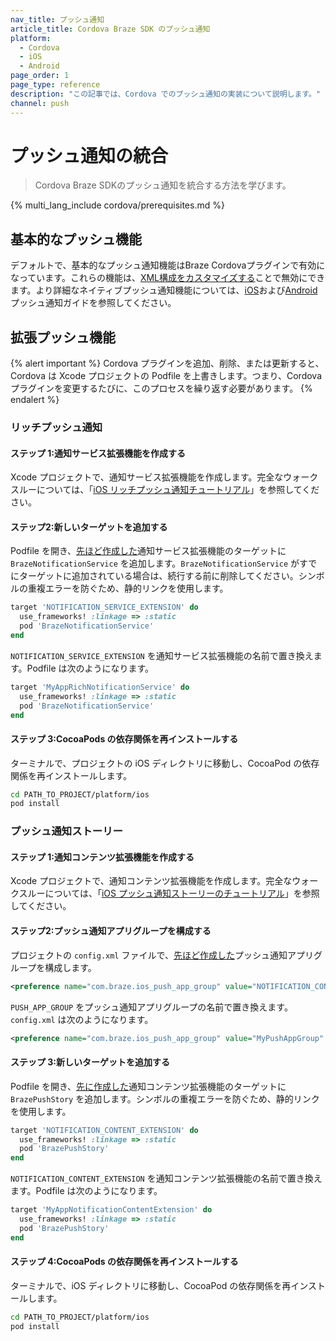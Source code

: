 ```yaml
---
nav_title: プッシュ通知
article_title: Cordova Braze SDK のプッシュ通知
platform:
  - Cordova
  - iOS
  - Android
page_order: 1
page_type: reference
description: "この記事では、Cordova でのプッシュ通知の実装について説明します。"
channel: push
---
```


# プッシュ通知の統合

> Cordova Braze SDKのプッシュ通知を統合する方法を学びます。

{% multi_lang_include cordova/prerequisites.md %}

## 基本的なプッシュ機能

デフォルトで、基本的なプッシュ通知機能はBraze Cordovaプラグインで有効になっています。これらの機能は、[XML構成をカスタマイズする]({{site.baseurl}}/developer_guide/platform_integration_guides/cordova/initial_setup/customizations/#customization-options)ことで無効にできます。より詳細なネイティブプッシュ通知機能については、[iOS]({{site.baseurl}}/developer_guide/platform_integration_guides/swift/push_notifications/integration/)および[Android]({{site.baseurl}}/developer_guide/platform_integration_guides/android/push_notifications/android/integration/standard_integration/)プッシュ通知ガイドを参照してください。

## 拡張プッシュ機能

{% alert important %}
Cordova プラグインを追加、削除、または更新すると、Cordova は Xcode プロジェクトの Podfile を上書きします。つまり、Cordova プラグインを変更するたびに、このプロセスを繰り返す必要があります。
{% endalert %}

### リッチプッシュ通知

#### ステップ 1:通知サービス拡張機能を作成する

Xcode プロジェクトで、通知サービス拡張機能を作成します。完全なウォークスルーについては、「[iOS リッチプッシュ通知チュートリアル](https://braze-inc.github.io/braze-swift-sdk/tutorials/braze/b2-rich-push-notifications)」を参照してください。

#### ステップ2:新しいターゲットを追加する

Podfile を開き、[先ほど作成した](#step-1-create-a-notification-service-extension)通知サービス拡張機能のターゲットに `BrazeNotificationService` を追加します。`BrazeNotificationService` がすでにターゲットに追加されている場合は、続行する前に削除してください。シンボルの重複エラーを防ぐため、静的リンクを使用します。

```ruby
target 'NOTIFICATION_SERVICE_EXTENSION' do
  use_frameworks! :linkage => :static
  pod 'BrazeNotificationService'
end
```

`NOTIFICATION_SERVICE_EXTENSION` を通知サービス拡張機能の名前で置き換えます。Podfile は次のようになります。

```ruby
target 'MyAppRichNotificationService' do
  use_frameworks! :linkage => :static
  pod 'BrazeNotificationService'
end
```

#### ステップ 3:CocoaPods の依存関係を再インストールする

ターミナルで、プロジェクトの iOS ディレクトリに移動し、CocoaPod の依存関係を再インストールします。

```bash
cd PATH_TO_PROJECT/platform/ios
pod install
```

### プッシュ通知ストーリー

#### ステップ 1:通知コンテンツ拡張機能を作成する

Xcode プロジェクトで、通知コンテンツ拡張機能を作成します。完全なウォークスルーについては、「[iOS プッシュ通知ストーリーのチュートリアル](https://braze-inc.github.io/braze-swift-sdk/tutorials/braze/b3-push-stories/)」を参照してください。

#### ステップ2:プッシュ通知アプ​​リグループを構成する

プロジェクトの `config.xml` ファイルで、[先ほど作成した](#step-1-create-a-notification-content-extension)プッシュ通知アプリグループを構成します。

```xml
<preference name="com.braze.ios_push_app_group" value="NOTIFICATION_CONTENT_EXTENTION" />
```

`PUSH_APP_GROUP` をプッシュ通知アプ​​リグループの名前で置き換えます。`config.xml` は次のようになります。

```xml
<preference name="com.braze.ios_push_app_group" value="MyPushAppGroup" />
```

#### ステップ 3:新しいターゲットを追加する

Podfile を開き、[先に作成した](#step-1-create-a-notification-content-extension)通知コンテンツ拡張機能のターゲットに `BrazePushStory` を追加します。シンボルの重複エラーを防ぐため、静的リンクを使用します。

```ruby
target 'NOTIFICATION_CONTENT_EXTENSION' do
  use_frameworks! :linkage => :static
  pod 'BrazePushStory'
end
```

`NOTIFICATION_CONTENT_EXTENSION` を通知コンテンツ拡張機能の名前で置き換えます。Podfile は次のようになります。

```ruby
target 'MyAppNotificationContentExtension' do
  use_frameworks! :linkage => :static
  pod 'BrazePushStory'
end
```

#### ステップ 4:CocoaPods の依存関係を再インストールする

ターミナルで、iOS ディレクトリに移動し、CocoaPod の依存関係を再インストールします。

```bash
cd PATH_TO_PROJECT/platform/ios
pod install
```
